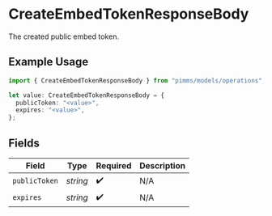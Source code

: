 # CreateEmbedTokenResponseBody

The created public embed token.

## Example Usage

```typescript
import { CreateEmbedTokenResponseBody } from "pimms/models/operations";

let value: CreateEmbedTokenResponseBody = {
  publicToken: "<value>",
  expires: "<value>",
};
```

## Fields

| Field              | Type               | Required           | Description        |
| ------------------ | ------------------ | ------------------ | ------------------ |
| `publicToken`      | *string*           | :heavy_check_mark: | N/A                |
| `expires`          | *string*           | :heavy_check_mark: | N/A                |